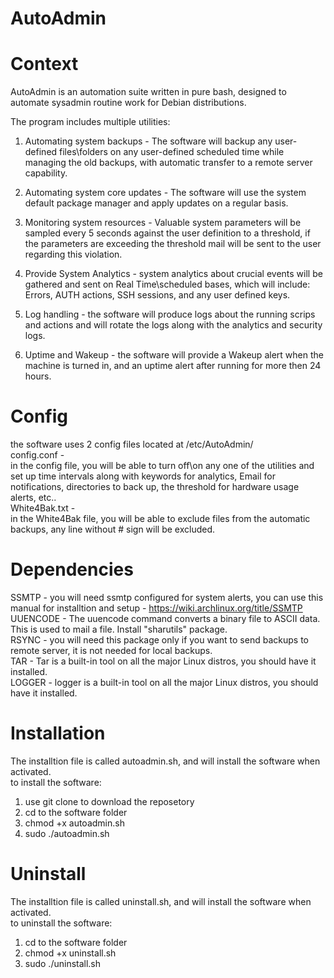 # AutoAdmin

# Context
AutoAdmin is an automation suite written in pure bash, designed to automate sysadmin routine work for Debian distributions.

The program includes multiple utilities:

1. Automating system backups - The software will backup any user-defined files\folders on any user-defined scheduled time while managing the old backups, with automatic transfer to a remote server capability.  

2. Automating system core updates - The software will use the system default package manager and apply updates on a regular basis.  

3. Monitoring system resources - Valuable system parameters will be sampled every 5 seconds against the user definition to a threshold, if the parameters are exceeding the threshold mail will be sent to the user regarding this violation.  

4. Provide System Analytics - system analytics about crucial events will be gathered and sent on Real Time\scheduled bases, which will include: Errors, AUTH actions, SSH sessions, and any user defined keys.  

5. Log handling - the software will produce logs about the running scrips and actions and will rotate the logs along with the analytics and security logs.  

6. Uptime and Wakeup - the software will provide a Wakeup alert when the machine is turned in, and an uptime alert after running for more then 24 hours.  

# Config
the software uses 2 config files located at /etc/AutoAdmin/  
config.conf -  
in the config file, you will be able to turn off\on any one of the utilities and set up time intervals along with keywords for analytics, Email for notifications, directories to back up, the threshold for hardware usage alerts, etc..   
White4Bak.txt -  
in the White4Bak file, you will be able to exclude files from the automatic backups, any line without # sign will be excluded.  

# Dependencies
SSMTP - you will need ssmtp configured for system alerts, you can use this manual for installtion and setup - https://wiki.archlinux.org/title/SSMTP  
UUENCODE - The uuencode command converts a binary file to ASCII data. This is used to mail a file. Install "sharutils" package.  
RSYNC - you will need this package only if you want to send backups to remote server, it is not needed for local backups.  
TAR - Tar is a built-in tool on all the major Linux distros, you should have it installed.   
LOGGER - logger is a built-in tool on all the major Linux distros, you should have it installed.   

# Installation
The installtion file is called autoadmin.sh, and will install the software when activated.  
to install the software:  
1. use git clone to download the reposetory   
2. cd to the software folder  
3. chmod +x autoadmin.sh  
4. sudo ./autoadmin.sh

# Uninstall
The installtion file is called uninstall.sh, and will install the software when activated.  
to uninstall the software:     
1. cd to the software folder  
2. chmod +x uninstall.sh  
3. sudo ./uninstall.sh  

